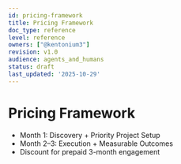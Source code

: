 ```yaml
---
id: pricing-framework
title: Pricing Framework
doc_type: reference
level: reference
owners: ["@kentonium3"]
revision: v1.0
audience: agents_and_humans
status: draft
last_updated: '2025-10-29'
---
```


# Pricing Framework

- Month 1: Discovery + Priority Project Setup
- Month 2–3: Execution + Measurable Outcomes
- Discount for prepaid 3-month engagement
